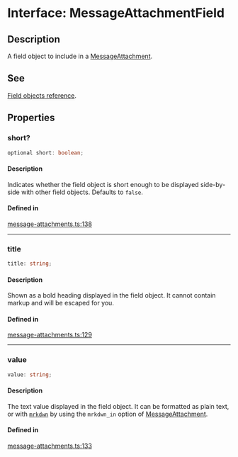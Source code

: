 # Interface: MessageAttachmentField

## Description

A field object to include in a [MessageAttachment](MessageAttachment.md).

## See

[Field objects reference](https://api.slack.com/reference/messaging/attachments#field_objects).

## Properties

### short?

```ts
optional short: boolean;
```

#### Description

Indicates whether the field object is short enough to be displayed side-by-side with
other field objects. Defaults to `false`.

#### Defined in

[message-attachments.ts:138](https://github.com/slackapi/node-slack-sdk/blob/main/packages/types/src/message-attachments.ts#L138)

***

### title

```ts
title: string;
```

#### Description

Shown as a bold heading displayed in the field object. It cannot contain markup and
will be escaped for you.

#### Defined in

[message-attachments.ts:129](https://github.com/slackapi/node-slack-sdk/blob/main/packages/types/src/message-attachments.ts#L129)

***

### value

```ts
value: string;
```

#### Description

The text value displayed in the field object. It can be formatted as plain text, or with [`mrkdwn`](https://api.slack.com/reference/surfaces/formatting#basics) by using the `mrkdwn_in` option of [MessageAttachment](MessageAttachment.md).

#### Defined in

[message-attachments.ts:133](https://github.com/slackapi/node-slack-sdk/blob/main/packages/types/src/message-attachments.ts#L133)
